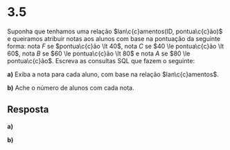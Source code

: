 # 3.5

Suponha que tenhamos uma relação $lan\c{c}amentos(ID, pontua\c{c}ão)$ e queiramos atribuir notas aos alunos com base na pontuação da seguinte forma: nota $F$ se $pontua\c{c}ão \lt 40$, nota $C$ se $40 \le pontua\c{c}ão \lt 60$, nota $B$ se $60 \le pontua\c{c}ão \lt 80$ e nota $A$ se $80 \le pontua\c{c}ão$. Escreva as consultas SQL que fazem o seguinte:

**a)** Exiba a nota para cada aluno, com base na relação $lan\c{c}amentos$.

**b)** Ache o número de alunos com cada nota.

## Resposta

**a)**

**b)**